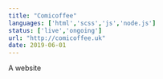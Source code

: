 ```yaml
---
title: "Comicoffee"
languages: ['html','scss','js','node.js']
status: ['live','ongoing']
url: "http://comicoffee.uk"
date: 2019-06-01
---
```

A website